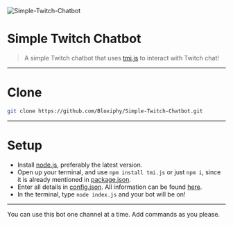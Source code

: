 ![Simple-Twitch-Chatbot](https://socialify.git.ci/Bloxiphy/Simple-Twitch-Chatbot/image?description=1&descriptionEditable=A%20simple%20Twitch%20chatbot%20made%20with%20tmi.js%20to%20interact%20with%20Twitch%20chat!&font=Raleway&forks=1&issues=1&language=1&logo=https%3A%2F%2Fimages-ext-2.discordapp.net%2Fexternal%2FP5UEf0zCOrW0MD17q2RCDLyaTZJ0Ya7bJRNj5AXPUmg%2Fhttps%2Fmedia.discordapp.net%2Fattachments%2F753243577827721227%2F832572321436532766%2Funknown.png&owner=1&pattern=Circuit%20Board&pulls=1&stargazers=1&theme=Light)

# Simple Twitch Chatbot
> A simple Twitch chatbot that uses [tmi.js](https://npmjs.org/package/tmi.js) to interact with Twitch chat!
----------------
# Clone
```bash
git clone https://github.com/Bloxiphy/Simple-Twitch-Chatbot.git
```
----------------
# Setup
- Install [node.js](https://nodejs.org/en/download/), preferably the latest version.
- Open up your terminal, and use `npm install tmi.js` or just `npm i`, since it is already mentioned in [package.json](https://github.com/Bloxiphy/Simple-Twitch-Chatbot/blob/main/package.json).
- Enter all details in [config.json](https://github.com/Bloxiphy/Simple-Twitch-Chatbot/blob/main/config.json). All information can be found [here](https://github.com/Bloxiphy/Simple-Twitch-Chatbot/blob/main/config%20guide.md).
- In the terminal, type `node index.js` and your bot will be on! 
-----------------
You can use this bot one channel at a time. Add commands as you please. 




